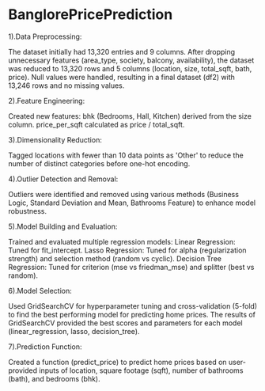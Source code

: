 # BanglorePricePrediction


1).Data Preprocessing:

  The dataset initially had 13,320 entries and 9 columns.
  After dropping unnecessary features (area_type, society, balcony, availability), the dataset   
  was reduced to 13,320 rows and 5 columns (location, size, total_sqft, bath, price).
  Null values were handled, resulting in a final dataset (df2) with 13,246 rows and no missing 
  values.


2).Feature Engineering:

Created new features:
bhk (Bedrooms, Hall, Kitchen) derived from the size column.
price_per_sqft calculated as price / total_sqft.

3).Dimensionality Reduction:

Tagged locations with fewer than 10 data points as 'Other' to reduce the number of distinct categories before one-hot encoding.

4).Outlier Detection and Removal:

Outliers were identified and removed using various methods (Business Logic, Standard Deviation and Mean, Bathrooms Feature) to enhance model robustness.

5).Model Building and Evaluation:

Trained and evaluated multiple regression models:
Linear Regression: Tuned for fit_intercept.
Lasso Regression: Tuned for alpha (regularization strength) and selection method (random vs cyclic).
Decision Tree Regression: Tuned for criterion (mse vs friedman_mse) and splitter (best vs random).

6).Model Selection:

Used GridSearchCV for hyperparameter tuning and cross-validation (5-fold) to find the best performing model for predicting home prices.
The results of GridSearchCV provided the best scores and parameters for each model (linear_regression, lasso, decision_tree).

7).Prediction Function:

Created a function (predict_price) to predict home prices based on user-provided inputs of location, square footage (sqft), number of bathrooms (bath), and bedrooms (bhk).
